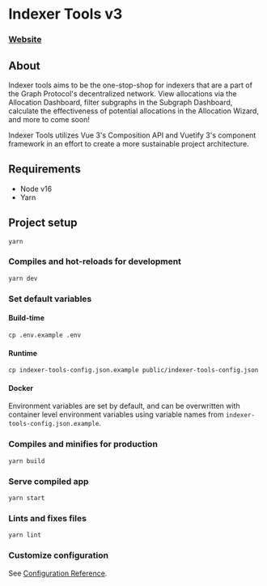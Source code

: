 # Indexer Tools v3
### [Website](https://indexer-tools.vincenttaglia.com)

## About
Indexer tools aims to be the one-stop-shop for indexers that are a part of the Graph Protocol's decentralized network. View allocations via the Allocation Dashboard, filter subgraphs in the Subgraph Dashboard, calculate the effectiveness of potential allocations in the Allocation Wizard, and more to come soon!

Indexer Tools utilizes Vue 3's Composition API and Vuetify 3's component framework in an effort to create a more sustainable project architecture.

## Requirements
* Node v16
* Yarn

## Project setup

```
yarn
```

### Compiles and hot-reloads for development

```
yarn dev
```

### Set default variables

#### Build-time
```
cp .env.example .env
```
#### Runtime
```
cp indexer-tools-config.json.example public/indexer-tools-config.json
```
#### Docker
Environment variables are set by default, and can be overwritten with container level environment variables using variable names from `indexer-tools-config.json.example`.

### Compiles and minifies for production

```
yarn build
```

### Serve compiled app
```
yarn start
```

### Lints and fixes files

```
yarn lint
```

### Customize configuration

See [Configuration Reference](https://vitejs.dev/config/).
